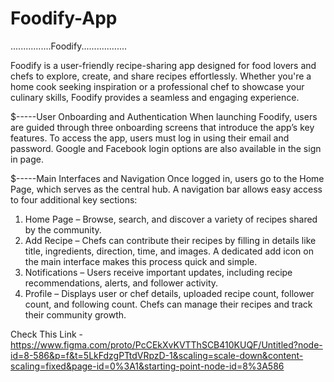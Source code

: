 # Foodify-App
................Foodify.................. 

Foodify is a user-friendly recipe-sharing app designed for food lovers and chefs to explore, create, and share recipes effortlessly. Whether you're a home cook seeking inspiration or a professional chef to showcase your culinary skills, Foodify provides a seamless and engaging experience.

$-----User Onboarding and Authentication
When launching Foodify, users are guided through three onboarding screens that introduce the app’s key features. To access the app, users must log in using their email and password. Google and Facebook login options are also available in the sign in page.

$-----Main Interfaces and Navigation
Once logged in, users go to the Home Page, which serves as the central hub. A navigation bar allows easy access to four additional key sections:

1.	Home Page – Browse, search, and discover a variety of recipes shared by the community.
2.	Add Recipe – Chefs can contribute their recipes by filling in details like title, ingredients, direction, time, and images. A dedicated add icon on the main interface makes this process quick and simple.
3.	Notifications – Users receive important updates, including recipe recommendations, alerts, and follower activity.
4.	Profile – Displays user or chef details, uploaded recipe count, follower count, and following count. Chefs can manage their recipes and track their community growth.

Check This Link - https://www.figma.com/proto/PcCEkXvKVTThSCB410KUQF/Untitled?node-id=8-586&p=f&t=5LkFdzgPTtdVRpzD-1&scaling=scale-down&content-scaling=fixed&page-id=0%3A1&starting-point-node-id=8%3A586
